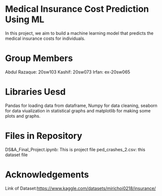 # Medical Insurance Cost Prediction Using ML
In this project, we aim to build a machine learning model that predicts the medical insurance costs for individuals. 

# Group Members
Abdul Razaque: 20sw103
Kashif:        20sw073
Irfan:         ex-20sw065

# Libraries Uesd
Pandas for loading data from dataframe, Numpy for data cleaning, seaborn for data viualization in statistical graphs and matplotlib for making some plots and graphs.

# Files in Repository
DS&A_Final_Project.ipynb: This is project file
ped_crashes_2.csv: this dataset file

# Acknowledgements
Link of Dataset:https://www.kaggle.com/datasets/mirichoi0218/insurance/
